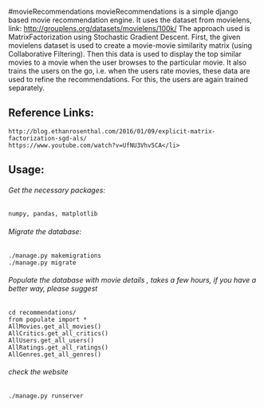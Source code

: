 #movieRecommendations
movieRecommendations is a simple django based movie recommendation engine. It uses the dataset from movielens, link: http://grouplens.org/datasets/movielens/100k/
The approach used is MatrixFactorization using Stochastic Gradient Descent. First, the given movielens dataset is used to create a movie-movie similarity matrix (using Collaborative Filtering). Then this data is used to display the top similar movies to a movie when the user browses to the particular movie.
It also trains the users on the go, i.e. when the users rate movies, these data are used to refine the recommendations. For this, the users are again trained separately.

## Reference Links:
    http://blog.ethanrosenthal.com/2016/01/09/explicit-matrix-factorization-sgd-als/
    https://www.youtube.com/watch?v=UfNU3Vhv5CA</li>

## Usage:
 ###### Get the necessary packages: 
 ```
 numpy, pandas, matplotlib
```  
###### Migrate the database: 
```
./manage.py makemigrations
./manage.py migrate
```

###### Populate the database with movie details , takes a few hours, if you have a better way, please suggest
```
cd recommendations/
from populate import *
AllMovies.get_all_movies()
AllCritics.get_all_critics()
AllUsers.get_all_users()
AllRatings.get_all_ratings() 
AllGenres.get_all_genres()
```

 ###### check the website
```
./manage.py runserver
```
